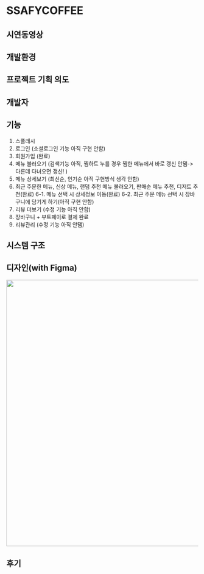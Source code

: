 # SSAFYCOFFEE

## 시연동영상

## 개발환경

## 프로젝트 기획 의도

## 개발자

## 기능
 1. 스플래시
 2. 로그인 (소셜로그인 기능 아직 구현 안함)
 3. 회원가입 (완료)
 4. 메뉴 불러오기 (검색기능 아직, 찜하트 누를 경우 찜한 메뉴에서 바로 갱신 안됌-> 다른데 다녀오면 갱신! )
 5. 메뉴 상세보기 (최신순, 인기순 아직 구현방식 생각 안함)
 6. 최근 주문한 메뉴, 신상 메뉴, 랜덤 추천 메뉴 불러오기, 판매순 메뉴 추천, 디저트 추천(완료)
 6-1. 메뉴 선택 시 상세정보 이동(완료)
 6-2. 최근 주문 메뉴 선택 시 장바구니에 담기게 하기(아직 구현 안함)
 7. 리뷰 더보기 (수정 기능 아직 안함)
 8. 장바구니 + 부트페이로 결제 완료
 9. 리뷰관리 (수정 기능 아직 안됌)

## 시스템 구조

## 디자인(with Figma)
<img src="https://user-images.githubusercontent.com/40493508/172805909-5b688508-12fc-49a1-b408-0e335a9fbc4d.png" width="1000" height="700">

## 후기
